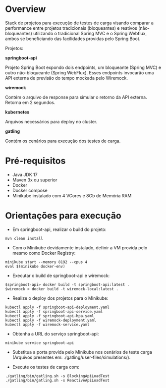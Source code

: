 # Overview

Stack de projetos para execução de testes de carga visando comparar a performance entre projetos tradicionais (bloqueantes) e reativos (não-bloqueantes) utilizando o tradicional Spring MVC e o Spring Webflux, ambos se beneficiando das facilidades providas pelo Spring Boot.

Projetos:

**springboot-api**

Projeto Spring Boot expondo dois endpoints, um bloqueante (Spring MVC) e outro não-bloqueante (Spring WebFlux). Esses endpoints invocarão uma API externa de previsão do tempo mockada pelo Wiremock.

**wiremock**

Contém o arquivo de response para simular o retorno da API externa. Retorna em 2 segundos.

**kubernetes**

Arquivos necessários para deploy no cluster.

**gatling**

Contém os cenários para execução dos testes de carga.

# Pré-requisitos

* Java JDK 17
* Maven 3x ou superior
* Docker
* Docker compose
* Minikube instalado com 4 VCores e 8Gb de Memória RAM

# Orientações para execução

* Em springboot-api, realizar o build do projeto:
```
mvn clean install
```

* Com o Minikube devidamente instalado, definir a VM provida pelo mesmo como Docker Registry:
```
minikube start --memory 8192 --cpus 4
eval $(minikube docker-env)
```

* Executar o build de springboot-api e wiremock:
```
$springboot-api> docker build -t springboot-api:latest .
$wiremock > docker build -t wiremock-local:latest .
```

* Realize o deploy dos projetos para o Minikube:
```
kubectl apply -f springboot-api-deployment.yaml
kubectl apply -f springboot-api-service.yaml
kubectl apply -f springboot-api-hpa.yaml
kubectl apply -f wiremock-deployment.yaml
kubectl apply -f wiremock-service.yaml
```

* Obtenha a URL do serviço springboot-api:
```
minikube service springboot-api
```

* Substitua a porta provida pelo Minikube nos cenários de teste carga (Arquivos presentes em: ./gatling/user-files/simulations/).

* Execute os testes de carga com:
```
./gatling/bin/gatling.sh -s BlockingApiLoadTest
./gatling/bin/gatling.sh -s ReactiveApiLoadTest
```
